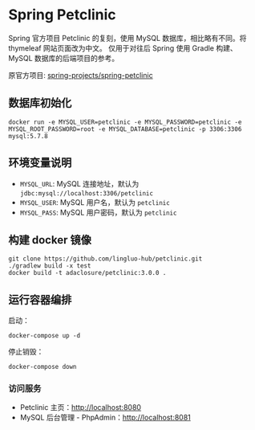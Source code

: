 # Spring Petclinic

Spring 官方项目 Petclinic 的复刻，使用 MySQL 数据库，相比略有不同。将 thymeleaf 网站页面改为中文。
仅用于对往后 Spring 使用 Gradle 构建、MySQL 数据库的后端项目的参考。

原官方项目: [spring-projects/spring-petclinic](https://github.com/spring-projects/spring-petclinic)

## 数据库初始化

```shell
docker run -e MYSQL_USER=petclinic -e MYSQL_PASSWORD=petclinic -e MYSQL_ROOT_PASSWORD=root -e MYSQL_DATABASE=petclinic -p 3306:3306 mysql:5.7.8
```

## 环境变量说明

- `MYSQL_URL`: MySQL 连接地址，默认为 `jdbc:mysql://localhost:3306/petclinic`
- `MYSQL_USER`: MySQL 用户名，默认为 `petclinic`
- `MYSQL_PASS`: MySQL 用户密码，默认为 `petclinic`

## 构建 docker 镜像

```shell
git clone https://github.com/lingluo-hub/petclinic.git
./gradlew build -x test
docker build -t adaclosure/petclinic:3.0.0 .
```

## 运行容器编排

启动：
```shell
docker-compose up -d
```

停止销毁：
```shell
docker-compose down
```

### 访问服务

- Petclinic 主页：[http://localhost:8080](http://localhost:8080)
- MySQL 后台管理 - PhpAdmin：[http://localhost:8081](http://localhost:8081)